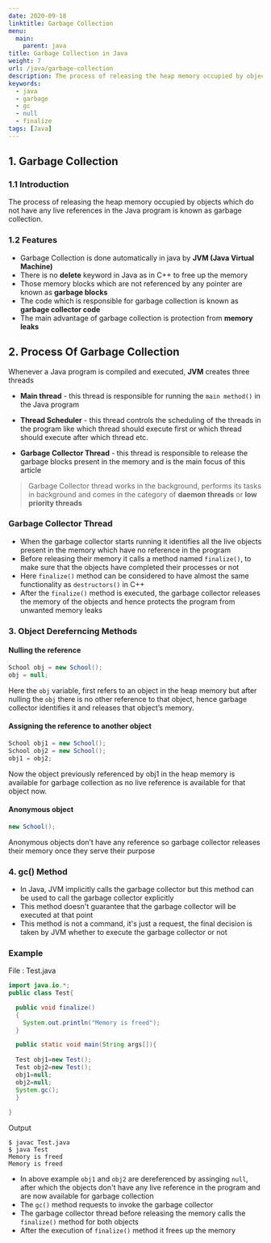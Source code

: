 ```yaml
---
date: 2020-09-18
linktitle: Garbage Collection
menu:
  main:
    parent: java
title: Garbage Collection in Java
weight: 7
url: /java/garbage-collection
description: The process of releasing the heap memory occupied by objects which do not have any live references in the Java program is known as garbage collection. null, gc, finalize.
keywords:
  - java
  - garbage
  - gc
  - null
  - finalize
tags: [Java]  
---
```

## 1. Garbage Collection
###  1.1 Introduction
The process of releasing the heap memory occupied by objects which do not have any live references in the Java program is known as garbage collection.

###  1.2 Features
- Garbage Collection is done automatically in java by **JVM (Java Virtual Machine)**
- There is no **delete** keyword in Java as in C++ to free up the memory
- Those memory blocks which are not referenced by any pointer are known as **garbage blocks**
- The code which is responsible for garbage collection is known as **garbage collector code**
- The main advantage of garbage collection is protection from **memory leaks**
   
## 2. Process Of Garbage Collection  
Whenever a Java program is compiled and executed, **JVM** creates three threads

- **Main thread** -  this thread is responsible for running the `main method()` in the Java program

- **Thread Scheduler** - this thread controls the scheduling of the threads in the program like which thread should execute first or which thread should execute after which thread etc.

- **Garbage Collector Thread** -  this thread is responsible to release the garbage blocks present in the memory and is the main focus of this article

> Garbage Collector thread works in the background, performs its tasks in background  and comes in the category of **daemon threads** or **low priority threads**

### Garbage Collector Thread

- When the garbage collector starts running it identifies all the live objects present in the memory which have no reference in the program
- Before releasing their memory it calls a method named `finalize()`, to make sure that the objects have completed their processes or not
- Here `finalize()` method can be considered to have almost the same functionality as `destructors()` in C++
- After the `finalize()` method is executed, the garbage collector releases the memory of the objects and hence protects the program from unwanted memory leaks           

### 3. Object Dereferncing Methods
#### Nulling the reference
```java
School obj = new School();
obj = null;
```

Here the `obj` variable, first refers to an object in the heap memory but after nulling the `obj` there is no other reference to that object, hence garbage collector identifies it and releases that object’s memory.

#### Assigning the reference to another object
```java
School obj1 = new School();
School obj2 = new School();
obj1 = obj2;
```
Now the object previously referenced by obj1 in the heap memory is available for garbage collection as no live reference is available for that object now.

#### Anonymous object
```java
new School();
```
Anonymous objects don’t have any reference so garbage collector releases their memory once they serve their purpose
   
### 4. gc() Method    
- In Java, JVM implicitly calls the garbage collector but this method can be used to call the garbage collector explicitly
- This method doesn't guarantee that the garbage collector will be executed at that point
- This method is not a command, it's just a request, the final decision is taken by JVM whether to execute the garbage collector or not

### Example
File : Test.java
```java
import java.io.*;
public class Test{  

  public void finalize()
  {
    System.out.println("Memory is freed");
  }  

  public static void main(String args[]){
 
  Test obj1=new Test();  
  Test obj2=new Test();  
  obj1=null;  
  obj2=null;  
  System.gc();  
  }  
   
}
```
Output
```console
$ javac Test.java
$ java Test
Memory is freed
Memory is freed
```

- In above example `obj1` and `obj2` are dereferenced by assinging `null`, after which the objects don't have any live reference in the program and are now available for garbage collection
- The `gc()` method requests to invoke the garbage collector
- The garbage collector thread before releasing the memory calls the `finalize()` method for both objects
- After the execution of `finalize()` method it frees up the memory
